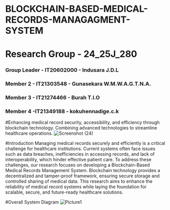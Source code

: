 # BLOCKCHAIN-BASED-MEDICAL-RECORDS-MANAGAGMENT-SYSTEM

# Research Group - 24_25J_280
### Group Leader - IT20602000 - Indusara J.D.L
### Member 2 -  IT21303548 - Gunasekara W.M.W.A.G.T.N.A. 
### Member 3 - IT21274466 - Burah T.I.O 
### Member 4 -IT21349188 - kokuhennadige.c.k

#Enhancing medical record security, accessibility, and efficiency through blockchain technology. Combining advanced technologies to streamline healthcare operations.
![Screenshot (24)](https://github.com/user-attachments/assets/fc8140ce-4ec8-49f5-a036-7d7341c082ec)

#Introduction
Managing medical records securely and efficiently is a critical challenge for healthcare institutions. Current systems often face issues such as data breaches, inefficiencies in accessing records, and lack of interoperability, which hinder effective patient care. To address these challenges, our research focuses on developing a Blockchain-Based Medical Records Management System. Blockchain technology provides a decentralized and tamper-proof framework, ensuring secure storage and controlled sharing of medical data. This research aims to enhance the reliability of medical record systems while laying the foundation for scalable, secure, and future-ready healthcare solutions.

#Overall System Diagram
![Picture1](https://github.com/user-attachments/assets/f7f5dacc-2a4e-4f0d-9875-e973eaaf791b)


